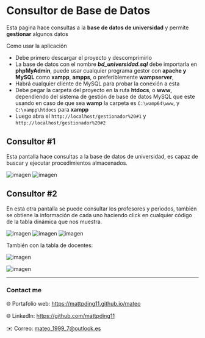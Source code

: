 # Consultor de Base de Datos

Esta pagina hace consultas a la **base de datos de universidad** y permite **gestionar** algunos datos

Como usar la aplicación 
-	Debe primero descargar el proyecto y descomprimirlo
-	La base de datos con el nombre **_bd_universidad.sql_** debe importarla en **phpMyAdmin**, puede usar cualquier programa gestor con **apache y MySQL** como **xampp**, **ampps**, o preferiblemente **wampserver**,
-	Habrá cualquier cliente de MySQL para probar la conexión a esta
-	Debe pegar la carpeta del proyecto en la ruta **htdocs**, o **www**, dependiendo del sistema de gestión de base de datos MySQL que este usando en caso de que sea **wamp** la carpeta es `C:\wamp64\www`, y `C:\xampp\htdocs` para **xampp**
-	Luego abra el `http://localhost/gestionador%20#1` y  `http://localhost/gestionador%20#2`
## Consultor #1

Esta pantalla hace consultas a la base de datos de universidad, es capaz de buscar y ejecutar procedimientos almacenados. 

![imagen](https://res.cloudinary.com/drbotbbjb/image/upload/v1653722086/Screenshot_97_sjxpmf.png)
![imagen](https://res.cloudinary.com/drbotbbjb/image/upload/v1653722085/Screenshot_98_ibswd0.png)

## Consultor #2
En esta otra pantalla se puede consultar los profesores y periodos, también se obtiene la información de cada uno haciendo click en cualquier código de la tabla dinámica que nos muestra.


![imagen](https://res.cloudinary.com/drbotbbjb/image/upload/v1653722086/Screenshot_99_foot9w.png)
![imagen](https://res.cloudinary.com/drbotbbjb/image/upload/v1653722084/Screenshot_100_ryhsti.png)
![imagen](https://res.cloudinary.com/drbotbbjb/image/upload/v1653722084/Screenshot_101_osd2gm.png)

También con la tabla de docentes:

![imagen](https://res.cloudinary.com/drbotbbjb/image/upload/v1653722725/Screenshot_103_z6ah1e.png)


![imagen](https://res.cloudinary.com/drbotbbjb/image/upload/v1653722725/Screenshot_104_sans0y.png)


---

### Contact me
 
🌐 Portafolio web: https://mattpding11.github.io/mateo 
  
🌐 LinkedIn: https://github.com/mattpding11
  
✉️ Correo: mateo_1999_7@outlook.es

